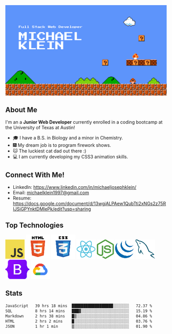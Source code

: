 
![Banner Image](assets/images/Banner-github.png)

<!-- # Hello fellow developers and employers!  I'm Michael! <img src="https://user-images.githubusercontent.com/1303154/88677602-1635ba80-d120-11ea-84d8-d263ba5fc3c0.gif" width="28px" alt="hi"> -->


## About Me
I'm an a **Junior Web Developer** currently enrolled in a coding bootcamp at the University of Texas at Austin!

- :mortar_board: I have a B.S. in Biology and a minor in Chemistry.
- :fireworks: My dream job is to program firework shows.
- :cat: The luckiest cat dad out there :)
- :computer: I am currently developing my CSS3 animation skills.

## Connect With Me!

- LinkedIn: https://www.linkedin.com/in/michaeljosephklein/
- Email: michaelklein1997@gmail.com
- Resume: https://docs.google.com/document/d/13wgjALPAew1QubTti2xNGs2z75RIJSjGPYnktDMlePk/edit?usp=sharing

## Top Technologies
![JavaScript Logo](./assets/images/javascript.png)
![HTML5 Logo](./assets/images/html5.png)
![CSS3 Logo](./assets/images/css3.png)
![ReactJS Logo](./assets/images/react-logo.png)
![NodeJS Logo](./assets/images/nodejs-logo.png)
![jQuery Logo](./assets/images/jQuery-logo.png)
![mySQL Logo](./assets/images/mySQL-logo.png)
![Bootstrap Logo](./assets/images/Bootstrap-logo.png)
![Google Cloud Serives Logo](./assets/images/google-cloud-logo.png)

## Stats

<!--START_SECTION:waka-->
```text
JavaScript   39 hrs 18 mins  ██████████████████░░░░░░░   72.37 % 
SQL          8 hrs 14 mins   ███▓░░░░░░░░░░░░░░░░░░░░░   15.19 % 
Markdown     2 hrs 38 mins   █▒░░░░░░░░░░░░░░░░░░░░░░░   04.86 % 
HTML         2 hrs 2 mins    █░░░░░░░░░░░░░░░░░░░░░░░░   03.76 % 
JSON         1 hr 1 min      ▒░░░░░░░░░░░░░░░░░░░░░░░░   01.90 % 
```
<!--END_SECTION:waka-->

<!-- [![inkleins's GitHub stats](https://github-readme-stats.vercel.app/api?username=inklein1997&theme=tokyonight&hide=stars,prs,issues,contribs)](https://github.com/inklein1997/github-readme-stats) -->
